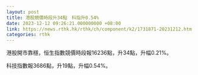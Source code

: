 ```yaml
---
layout: post
title: 港股競價時段升34點　科指升0.54%
date: 2023-12-12 09:26:21.000000000 +08:00
link: https://news.rthk.hk/rthk/ch/component/k2/1731871-20231212.htm
categories: rthk
---
```


港股開市靠穩，恒生指數競價時段報16236點，升34點，升幅0.21%。

科技指數報3686點，升19點，升幅0.54%。
